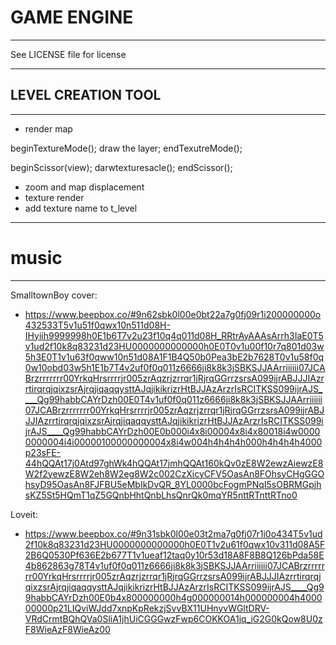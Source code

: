 
# GAME ENGINE
___

See LICENSE file for license
___

## LEVEL CREATION TOOL
___

- render map

beginTextureMode();
	draw the layer;
endTexutreMode();

beginScissor(view);
	darwtexturesacle();
endScissor();

- zoom and map displacement
- texture render
- add texture name to t_level


___

# music
___


SmalltownBoy cover:
 - https://www.beepbox.co/#9n62sbk0l00e0bt22a7g0fj09r1i200000000o432533T5v1u51f0qwx10n511d08H-IHyiih9999998h0E1b6T7v2u23f10q4q011d08H_RRtrAyAAAsArrh3IaE0T5v1ud2f10k8q83231d23HU0000000000000h0E0T0v1u00f10r7q801d03w5h3E0T1v1u63f0qww10n51d08A1F1B4Q50b0Pea3bE2b7628T0v1u58f0q0w10obd03w5h1E1b7T4v2uf0f0q011z6666ji8k8k3jSBKSJJAArriiiiii07JCABrzrrrrrrr00YrkqHrsrrrrjr005zrAqzrjzrrqr1jRjrqGGrrzsrsA099ijrABJJJIAzrrtirqrqjqixzsrAjrqjiqaqqysttAJqjikikrizrHtBJJAzArzrIsRCITKSS099ijrAJS____Qg99habbCAYrDzh00E0T4v1uf0f0q011z6666ji8k8k3jSBKSJJAArriiiiii07JCABrzrrrrrrr00YrkqHrsrrrrjr005zrAqzrjzrrqr1jRjrqGGrrzsrsA099ijrABJJJIAzrrtirqrqjqixzsrAjrqjiqaqqysttAJqjikikrizrHtBJJAzArzrIsRCITKSS099ijrAJS____Qg99habbCAYrDzh00E0b000i4x8i00004x8i4x80018i4w00000000004i4i00000100000000004x8i4w004h4h4h4h000h4h4h4h4000p23sFE-44hQQAt17j0Atd97ghWk4hQQAt17jmhQQAt160kQv0zE8W2ewzAiewzE8W2f2yewzE8W2eh8W2eg8W2c002CzXicyCFV5OasAn8FOhsyCHgGGOhsyD95OasAn8FJFBU5eMbIkDvQR_8YL0000bcFogmPNqI5sOBRMGpjhsKZ5St5HQmT1qZ5GQnbHhtQnbLhsQnrQk0mqYR5nttRTnttRTno0

Loveit:
 - https://www.beepbox.co/#9n31sbk0l00e03t2ma7g0fj07r1i0o434T5v1ud2f10k8q83231d23HU0000000000000h0E0T1v2u61f0qwx10v311d08A5F2B6Q0530Pf636E2b677T1v1ueaf12taq0y10r53d18A8F8B8Q126bPda58E4b862863g78T4v1uf0f0q011z6666ji8k8k3jSBKSJJAArriiiiii07JCABrzrrrrrrr00YrkqHrsrrrrjr005zrAqzrjzrrqr1jRjrqGGrrzsrsA099ijrABJJJIAzrrtirqrqjqixzsrAjrqjiqaqqysttAJqjikikrizrHtBJJAzArzrIsRCITKSS099ijrAJS____Qg99habbCAYrDzh00E0b4x800000000h4g000000014h000000004h400000000p21LIQviWJdd7xnpKpRekzjSvvBX11UHnyvWGltDRV-VRdCrmtBQhQVa0SliA1jhUiCGGGwzFwp6COKKOA1jq_iG2G0kQow8U0zF8WieAzF8WieAz00
